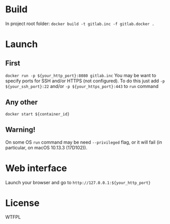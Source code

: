 # Build
In project root folder: `docker build -t gitlab.inc -f gitlab.docker .`

# Launch
## First
`docker run -p ${your_http_port}:8080 gitlab.inc`
You may be want to specify ports for SSH and/or HTTPS (not configured).
To do this just add `-p ${your_ssh_port}:22` and/or `-p ${your_https_port}:443` to `run` command
## Any other
`docker start ${container_id}`
## Warning!
On some OS `run` command may be need `--privileged` flag, or it will fail (in particular, on macOS 10.13.3 (17D102)).

# Web interface
Launch your browser and go to `http://127.0.0.1:${your_http_port}`

# License
WTFPL
